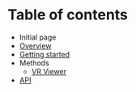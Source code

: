 # Table of contents

* Initial page
* [Overview](overview.md)
* [Getting started](getting-started.md)
* Methods
  * [VR Viewer](methods/vrviewer.md)
* [API](api.md)

